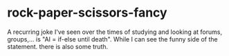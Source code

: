 # rock-paper-scissors-fancy
A recurring joke I've seen over the times of studying and looking at forums, groups,... is "AI = if-else until death". While I can see the funny side of the statement. there is also some truth.
